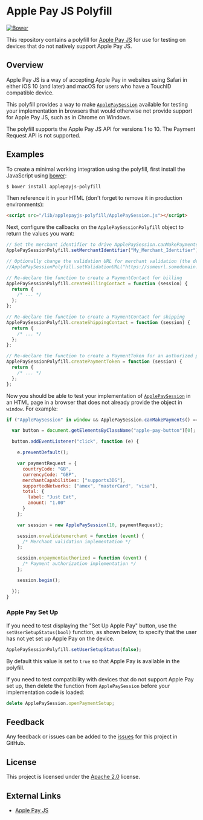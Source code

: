 # Apple Pay JS Polyfill

[![Bower](https://img.shields.io/bower/v/applepayjs-polyfill.svg?maxAge=2592000)](https://github.com/justeat/applepayjs-polyfill/releases/latest)

This repository contains a polyfill for [Apple Pay JS](https://developer.apple.com/reference/applepayjs) for use for testing on devices that do not natively support Apple Pay JS.

## Overview

Apple Pay JS is a way of accepting Apple Pay in websites using Safari in either iOS 10 (and later) and macOS for users who have a TouchID compatible device.

This polyfill provides a way to make [`ApplePaySession`](https://developer.apple.com/reference/applepayjs/applepaysession) available for testing your implementation in browsers that would otherwise not provide support for Apple Pay JS, such as in Chrome on Windows.

The polyfill supports the Apple Pay JS API for versions 1 to 10. The Payment Request API is not supported.

## Examples

To create a minimal working integration using the polyfill, first install the JavaScript using [bower](https://bower.io/):

```sh
$ bower install applepayjs-polyfill
```

Then reference it in your HTML (don't forget to remove it in production environments):

```html
<script src="/lib/applepayjs-polyfill/ApplePaySession.js"></script>
```

Next, configure the callbacks on the `ApplePaySessionPolyfill` object to return the values you want:

```js
// Set the merchant identifier to drive ApplePaySession.canMakePaymentsWithActiveCard()
ApplePaySessionPolyfill.setMerchantIdentifier("My_Merchant_Identifier");

// Optionally change the validation URL for merchant validation (the default is the URL for the Apple Pay Sandbox)
//ApplePaySessionPolyfill.setValidationURL("https://someurl.somedomain.com")

// Re-declare the function to create a PaymentContact for billing
ApplePaySessionPolyfill.createBillingContact = function (session) {
  return {
    /* ... */
  };
};

// Re-declare the function to create a PaymentContact for shipping
ApplePaySessionPolyfill.createShippingContact = function (session) {
  return {
    /* ... */
  };
};

// Re-declare the function to create a PaymentToken for an authorized payment
ApplePaySessionPolyfill.createPaymentToken = function (session) {
  return {
    /* ... */
  };
};
```

Now you should be able to test your implementation of [`ApplePaySession`](https://developer.apple.com/reference/applepayjs/applepaysession) in an HTML page in a browser that does not already provide the object in `window`.  For example:

```js
if ("ApplePaySession" in window && ApplePaySession.canMakePayments() === true) {

  var button = document.getElementsByClassName("apple-pay-button")[0];

  button.addEventListener("click", function (e) {

    e.preventDefault();

    var paymentRequest = {
      countryCode: "GB",
      currencyCode: "GBP",
      merchantCapabilities: ["supports3DS"],
      supportedNetworks: ["amex", "masterCard", "visa"],
      total: {
        label: "Just Eat",
        amount: "1.00"
      }
    };

    var session = new ApplePaySession(10, paymentRequest);

    session.onvalidatemerchant = function (event) {
      /* Merchant validation implementation */
    };

    session.onpaymentauthorized = function (event) {
      /* Payment authorization implementation */
    };

    session.begin();

  });
}
```

### Apple Pay Set Up

If you need to test displaying the "Set Up Apple Pay" button, use the `setUserSetupStatus(bool)` function, as shown below, to specify that the user has not yet set up Apple Pay on the device.

```js
ApplePaySessionPolyfill.setUserSetupStatus(false);
```

By default this value is set to `true` so that Apple Pay is available in the polyfill.

If you need to test compatibility with devices that do not support Apple Pay set up, then delete the function from `ApplePaySession` before your implementation code is loaded:

```js
delete ApplePaySession.openPaymentSetup;
```

## Feedback

Any feedback or issues can be added to the [issues](https://github.com/justeat/applepayjs-polyfill/issues) for this project in GitHub.

## License

This project is licensed under the [Apache 2.0](https://github.com/justeat/applepayjs-polyfill/blob/master/LICENSE) license.

## External Links

  * [Apple Pay JS](https://developer.apple.com/reference/applepayjs)
